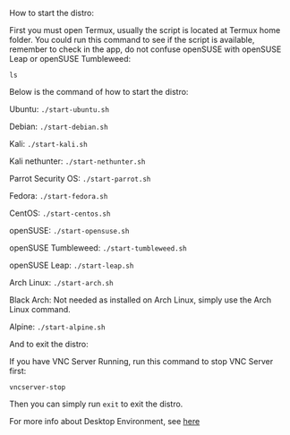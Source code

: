 How to start the distro:

First you must open Termux, usually the script is located at Termux home folder. You could run this command to see if the script is available, remember to check in the app, do not confuse openSUSE with openSUSE Leap or openSUSE Tumbleweed:

`ls`

Below is the command of how to start the distro:

Ubuntu: `./start-ubuntu.sh`

Debian: `./start-debian.sh`

Kali: `./start-kali.sh`

Kali nethunter: `./start-nethunter.sh`

Parrot Security OS: `./start-parrot.sh`

Fedora: `./start-fedora.sh`

CentOS: `./start-centos.sh`

openSUSE: `./start-opensuse.sh`

openSUSE Tumbleweed: `./start-tumbleweed.sh`

openSUSE Leap: `./start-leap.sh`

Arch Linux: `./start-arch.sh`

Black Arch: Not needed as installed on Arch Linux, simply use the Arch Linux command.

Alpine: `./start-alpine.sh`


And to exit the distro:

If you have VNC Server Running, run this command to stop VNC Server first: 

`vncserver-stop`

Then you can simply run `exit` to exit the distro.

For more info about Desktop Environment, see [here](https://github.com/EXALAB/AnLinux-App/wiki/How-to-start-and-stop-the-VNC-Server-%28Desktop-Environment%29)